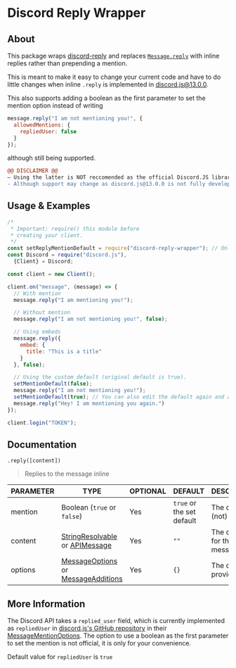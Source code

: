# Discord Reply Wrapper

## About
This package wraps [discord-reply](https://npmjs.com/package/discord-reply) and replaces [`Message.reply`](https://discord.js.org/#/docs/main/stable/class/Message?scrollTo=reply) with inline replies rather than prepending a mention.

This is meant to make it easy to change your current code and have to do little changes when inline `.reply` is implemented in discord.js@13.0.0.

This also supports adding a boolean as the first parameter to set the mention option instead of writing
```js
message.reply("I am not mentioning you!", {
  allowedMentions: {
    repliedUser: false
  }
});
```
although still being supported.

```diff
@@ DISCLAIMER @@
– Using the latter is NOT reccomended as the official Discord.JS library does not have built-in support for that.
- Although support may change as discord.js@13.0.0 is not fully developed, there is NO guarantee that this feature will be in the library! 
```


## Usage & Examples
```js
/*
 * Important: require() this module before
 * creating your client.
 */
const setReplyMentionDefault = require("discord-reply-wrapper"); // Only save this if you want to change the default.
const Discord = require("discord.js"),
  {Client} = Discord;

const client = new Client();

client.on("message", (message) => {
  // With mention
  message.reply("I am mentioning you!");

  // Without mention
  message.reply("I am not mentioning you!", false);

  // Using embeds
  message.reply({
    embed: {
      title: "This is a title"
    }
  }, false);

  // Using the custom default (original default is true).
  setMentionDefault(false);
  message.reply("I am not mentioning you!");
  setMentionDefault(true); // You can also edit the default again and again...
  message.reply("Hey! I am mentioning you again.")
});

client.login("TOKEN");
```

## Documentation

`.reply([content])`
> Replies to the message inline

| PARAMETER | TYPE | OPTIONAL | DEFAULT | DESCRIPTION |
|---|---|---|---|---|
| mention | Boolean (`true` or `false`) | Yes | `true` or<br>the set default | The option to (not) mention |
| content | [StringResolvable](https://discord.js.org/#/docs/main/stable/typedef/StringResolvable) or [APIMessage](https://discord.js.org/#/docs/main/stable/class/APIMessage) | Yes | `""` | The content for the message |
| options | [MessageOptions](https://discord.js.org/#/docs/main/stable/typedef/MessageOptions) or [MessageAdditions](https://discord.js.org/#/docs/main/stable/typedef/MessageAdditions) | Yes | `{}` | The options to provide |

## More Information
The Discord API takes a `replied_user` field, which is currently implemented as `repliedUser` in [discord.js's GitHub repository](https://github.com/discordjs/discord.js/blob/master/src/structures/APIMessage.js#L173) in their [MessageMentionOptions](https://discord.js.org/#/docs/main/stable/typedef/MessageMentionOptions).
The option to use a boolean as the first parameter to set the mention is not official, it is only for your convenience.

Default value for `repliedUser` is `true`
